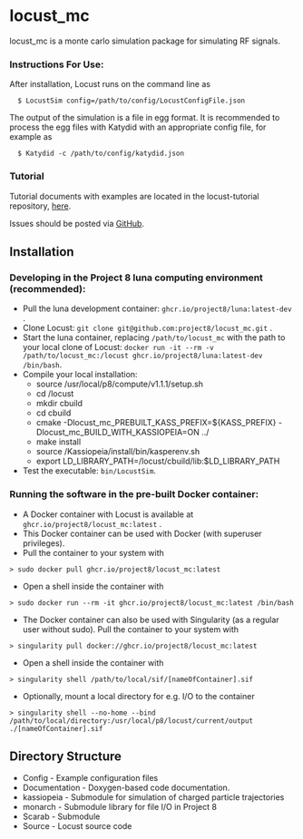 # locust_mc

locust_mc is a monte carlo simulation package for simulating RF signals.

### Instructions For Use:

After installation, Locust runs on the command line as
```
  $ LocustSim config=/path/to/config/LocustConfigFile.json
```
The output of the simulation is a file in egg format.  It is recommended to process the egg files with Katydid with an appropriate config file, for example as
```
  $ Katydid -c /path/to/config/katydid.json
```
### Tutorial

Tutorial documents with examples are located in the locust-tutorial repository, [here](https://github.com/project8/locust-tutorial). 

Issues should be posted via [GitHub](https://github.com/project8/locust_mc/issues).

Installation
---------------

### Developing in the Project 8 luna computing environment (recommended):
*  Pull the luna development container:  ```ghcr.io/project8/luna:latest-dev``` .
*  Clone Locust:  ```git clone git@github.com:project8/locust_mc.git``` .
*  Start the luna container, replacing ```/path/to/locust_mc``` with the path to your local clone of Locust:  ```docker run -it --rm -v /path/to/locust_mc:/locust ghcr.io/project8/luna:latest-dev /bin/bash```.
*  Compile your local installation:
    *  source /usr/local/p8/compute/v1.1.1/setup.sh 
    *  cd /locust
    *  mkdir cbuild
    *  cd cbuild
    *  cmake -Dlocust_mc_PREBUILT_KASS_PREFIX=${KASS_PREFIX} -Dlocust_mc_BUILD_WITH_KASSIOPEIA=ON ../
    *  make install
    *  source /Kassiopeia/install/bin/kasperenv.sh
    *  export LD_LIBRARY_PATH=/locust/cbuild/lib:$LD_LIBRARY_PATH
* Test the executable:  ```bin/LocustSim```.

### Running the software in the pre-built Docker container:

* A Docker container with Locust is available at ```ghcr.io/project8/locust_mc:latest``` .  
* This Docker container can be used with Docker (with superuser privileges).
* Pull the container to your system with
```
> sudo docker pull ghcr.io/project8/locust_mc:latest
```
* Open a shell inside the container with
```
> sudo docker run --rm -it ghcr.io/project8/locust_mc:latest /bin/bash
```
* The Docker container can also be used with Singularity (as a regular user without sudo).  Pull the container to your system with
```
> singularity pull docker://ghcr.io/project8/locust_mc:latest
```

* Open a shell inside the container with
```
> singularity shell /path/to/local/sif/[nameOfContainer].sif
```
* Optionally, mount a local directory for e.g. I/O to the container
```
> singularity shell --no-home --bind /path/to/local/directory:/usr/local/p8/locust/current/output ./[nameOfContainer].sif 
```



Directory Structure
-------------------

*  Config - Example configuration files
*  Documentation - Doxygen-based code documentation.
*  kassiopeia - Submodule for simulation of charged particle trajectories
*  monarch - Submodule library for file I/O in Project 8
*  Scarab - Submodule
*  Source - Locust source code

